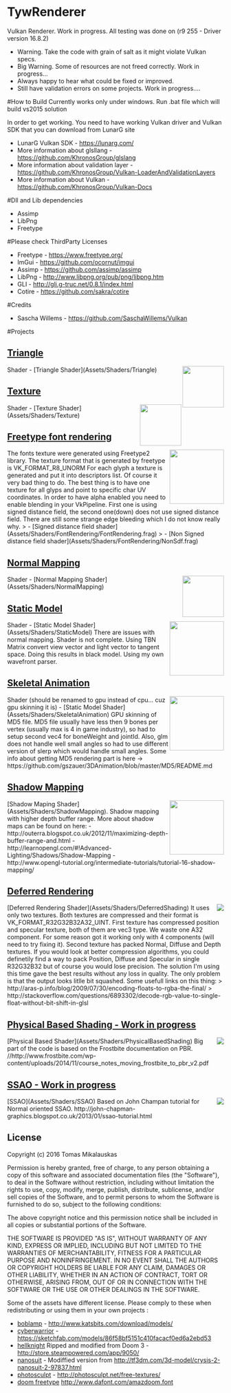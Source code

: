 # TywRenderer

Vulkan Renderer. Work in progress. All testing was done on (r9 255 - Driver version 16.8.2)
- Warning. Take the code with grain of salt as it might violate Vulkan specs.
- Big Warning. Some of resources are not freed correctly. Work in progress...
- Always happy to hear what could be fixed or improved.
- Still have validation errors on some projects. Work in progress....

#How to Build
Currently works only under windows.
Run .bat file which will build vs2015 solution

In order to get working. You need to have working Vulkan driver and Vulkan SDK that you can download from LunarG site
- LunarG Vulkan SDK - https://lunarg.com/
- More information about glsllang - https://github.com/KhronosGroup/glslang
- More information about validation layer - https://github.com/KhronosGroup/Vulkan-LoaderAndValidationLayers
- More information about Vulkan - https://github.com/KhronosGroup/Vulkan-Docs

#Dll and Lib dependencies
- Assimp
- LibPng
- Freetype 

#Please check ThirdParty Licenses
- Freetype -  https://www.freetype.org/
- ImGui    -  https://github.com/ocornut/imgui
- Assimp   -  https://github.com/assimp/assimp
- LibPng   -  http://www.libpng.org/pub/png/libpng.htm
- GLI      -  http://gli.g-truc.net/0.8.1/index.html
- Cotire   -  https://github.com/sakra/cotire

#Credits
- Sascha Willems - https://github.com/SaschaWillems/Vulkan


#Projects
## [Triangle](Projects/Triangle)
<img src="ScreenShots/Triangle.png" height="96px" align="right">
Shader - [Triangle Shader](Assets/Shaders/Triangle)


## [Texture](Projects/Texture)
<img src="ScreenShots/Texture.png" height="96px" align="right">
Shader - [Texture Shader](Assets/Shaders/Texture)

## [Freetype font rendering](Projects/FontRendering)
<img src="ScreenShots/FontRendering.png" height="126px" align="right">
The fonts texture were generated using Freetype2 library. The texture format that is generated by freetype is VK_FORMAT_R8_UNORM
For each glyph a texture is generated and put it into descriptors list. Of course it very bad thing to do.
The best thing is to have one texture for all glyps and point to specific char UV coordinates. In order to have alpha enabled you need
to enable blending in your VkPipeline.
First one is using signed distance field, the second one(down) does not use signed distance field.
There are still some strange edge bleeding which I do not know really why.
> - [Signed distance field shader](Assets/Shaders/FontRendering/FontRendering.frag)
> - [Non Signed distance field shader](Assets/Shaders/FontRendering/NonSdf.frag)

## [Normal Mapping](Projects/NormalMapping)
<img src="ScreenShots/NormallMapping.png" height="96px" align="right">
Shader - [Normal Mapping Shader](Assets/Shaders/NormalMapping)


## [Static Model](Projects/StaticModel)
<img src="ScreenShots/StaticModel.png" height="126px" align="right">
Shader - [Static Model Shader](Assets/Shaders/StaticModel)
There are issues with normal mapping. Shader is not complete.
Using TBN Matrix convert view vector and light vector to tangent space. Doing this results in black model.
Using my own wavefront parser.


## [Skeletal Animation](Projects/SkeletalAnimation)
<img src="ScreenShots/SkeletalAnimation.png" height="126px" align="right">
Shader (should be renamed to gpu instead of cpu... cuz gpu skinning it is) - [Static Model Shader](Assets/Shaders/SkeletalAnimation)
GPU skinning of MD5 file. MD5 file usually have less then 9 bones per vertex (usually max is 4 in game industry), so had to setup second vec4 for boneWeight and jointId. Also, glm does not handle well small angles so had to use different version of slerp which would handle small angles. Some info about getting MD5 rendering part is here -> https://github.com/gszauer/3DAnimation/blob/master/MD5/README.md

## [Shadow Mapping](Projects/ShadowMapping)
<img src="ScreenShots/ShadowMapping.png" height="126px" align="right">
[Shadow Maping Shader](Assets/Shaders/ShadowMapping). Shadow mapping with higher depth buffer range. More about shadow maps can be found on here:
- http://outerra.blogspot.co.uk/2012/11/maximizing-depth-buffer-range-and.html
- http://learnopengl.com/#!Advanced-Lighting/Shadows/Shadow-Mapping
- http://www.opengl-tutorial.org/intermediate-tutorials/tutorial-16-shadow-mapping/

## [Deferred Rendering](Projects/DeferredShading)
<img src="ScreenShots/DeferredRendering.png" height="left" align="right">
[Deferred Rendering Shader](Assets/Shaders/DeferredShading)
It uses only two textures. Both textures are compressed and their format is VK_FORMAT_R32G32B32A32_UINT. First texture has compressed position and specular texture, both of them are vec3 type. We waste one A32 component. For some reason got it working only with 4 components (will need to try fixing it). Second texture has packed Normal, Diffuse and Depth textures. If you would look at better compression algorithms, you could definetily find a way to pack Position, Diffuse and Specular in single R32G32B32 but of course you would lose precision. The solution I'm using this time gave the best results without any loss in quality. The only problem is that the output looks litlle bit squashed.
Some usefull links on this thing:
> http://aras-p.info/blog/2009/07/30/encoding-floats-to-rgba-the-final/
> http://stackoverflow.com/questions/6893302/decode-rgb-value-to-single-float-without-bit-shift-in-glsl

## [Physical Based Shading - Work in progress](Projects/DeferredShading)
<img src="ScreenShots/PhysicalBasedShader.png" height="left" align="right">
[Physical Based Shader](Assets/Shaders/PhysicalBasedShading)
Big part of the code is based on the Frostbite documentation on PBR.
//http://www.frostbite.com/wp-content/uploads/2014/11/course_notes_moving_frostbite_to_pbr_v2.pdf

## [SSAO - Work in progress](Projects/SSAO)
<img src="ScreenShots/SSAO.png" height="left" align="right">
[SSAO](Assets/Shaders/SSAO)
Based on John Champan tutorial for Normal oriented SSAO.
http://john-chapman-graphics.blogspot.co.uk/2013/01/ssao-tutorial.html

## License
Copyright (c) 2016 Tomas Mikalauskas

Permission is hereby granted, free of charge, to any person obtaining a copy of this software and associated documentation files (the "Software"), to deal in the Software without restriction, including without limitation the rights to use, copy, modify, merge, publish, distribute, sublicense, and/or sell copies of the Software, and to permit persons to whom the Software is furnished to do so, subject to the following conditions:

The above copyright notice and this permission notice shall be included in all copies or substantial portions of the Software.

THE SOFTWARE IS PROVIDED "AS IS", WITHOUT WARRANTY OF ANY KIND, EXPRESS OR IMPLIED, INCLUDING BUT NOT LIMITED TO THE WARRANTIES OF MERCHANTABILITY, FITNESS FOR A PARTICULAR PURPOSE AND NONINFRINGEMENT. IN NO EVENT SHALL THE AUTHORS OR COPYRIGHT HOLDERS BE LIABLE FOR ANY CLAIM, DAMAGES OR OTHER LIABILITY, WHETHER IN AN ACTION OF CONTRACT, TORT OR OTHERWISE, ARISING FROM, OUT OF OR IN CONNECTION WITH THE SOFTWARE OR THE USE OR OTHER DEALINGS IN THE SOFTWARE.


Some of the assets have different license. Please comply to these when redistributing or using them in your own projects :
- [boblamp](Assets//Geometry/boblamp) - http://www.katsbits.com/download/models/
- [cyberwarrior](Assets/Geometry/cyberwarrior) - https://sketchfab.com/models/86f58bf5151c410facacf0ed6a2ebd53
- [hellknight](Assets/Geometry/hellknight) Ripped and modified from Doom 3 - http://store.steampowered.com/app/9050/
- [nanosuit](Assets/Geometry/nanosuit) - Modiffied version from  http://tf3dm.com/3d-model/crysis-2-nanosuit-2-97837.html
- [photosculpt](Assets/Textures/photosculpt) - http://photosculpt.net/free-textures/
- [doom freetype](Assets/Textures/freetype/AmazDooMLeft.ttf) http://www.dafont.com/amazdoom.font
